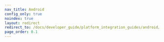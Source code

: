 ```yaml
---
nav_title: Android
config_only: true
noindex: true
layout: redirect
redirect_to: /docs/developer_guide/platform_integration_guides/android/initial_sdk_setup/android_sdk_integration/
page_order: 0.1
---
```

